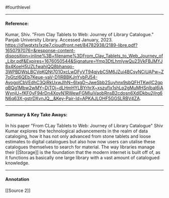 #fourthlevel 

---

#### Reference:  
Kumar, Shiv. "From Clay Tablets to Web: Journey of Library Catalogue." Panjab University Library. Accessed January, 2023. https://d1wqtxts1xzle7.cloudfront.net/84782938/2189-libre.pdf?1650797076=&response-content-disposition=inline%3B+filename%3DFrom_Clay_Tablets_to_Web_Journey_of_Libr.pdf&Expires=1676050544&Signature=Ymp3DtLhmlywQu23VkFBJMYJ8x4KoeH5UZLfwahiQQ8bhanqo-3WPBDWsLBCVqKQNt701OxcLwDFyVT94qjybC5M6JZui4BCsyNCiUAPw~Z7oGtzI6QEb7Keue-vaV-D1lRBBKJnYybPJ54-AvogoICbVEdhC3QjRkUxwJlhN~6IxgD~JweSbb2Suyhnx9sbQFHTKwjIC2gpqBQg1Mbw2wMY~DjTOj~dLHmHYLBYrhrX~xszuflx1shLp2gMuMHSnIbaI6iAWynjU~fKF0yF94rDn4XovN1RWewFGMluiVaobRnsB2cdosn6XdlDkbu2jIrg6N6q63X-gstrDXvnJQ__&Key-Pair-Id=APKAJLOHF5GGSLRBV4ZA.

---
#### Summary & Key Take Aways:
In his paper "From CLay Tablets to Web: Journey of Library Catalogue" Shiv Kumar explores the technological advancements in the realm of data cataloging, how it has not only advanced from stone tablets and loose estimates to digital catalogues but also how now users can utalise these catalogues themselves to search for material. The way libraries manage their [[Storage]] is the foundation that the modern internet is built off of, as it functions as basically one large library with a vast amount of catalogued knowledge. 


---
#### Annotation
[[Source 2]]